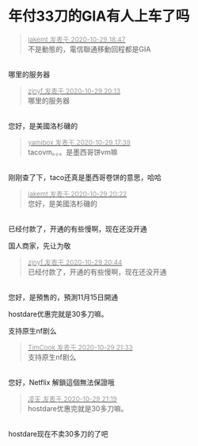 # 年付33刀的GIA有人上车了吗


<div class="quote"><blockquote><font size="2"><a href="https://www.hostloc.com/forum.php?mod=redirect&amp;goto=findpost&amp;pid=9370672&amp;ptid=759909" target="_blank"><font color="#999999">jakemt 发表于 2020-10-29 18:47</font></a></font><br />
不是動態的，電信聯通移動回程都是GIA</blockquote></div><br />
哪里的服务器

<div class="quote"><blockquote><font size="2"><a href="https://www.hostloc.com/forum.php?mod=redirect&amp;goto=findpost&amp;pid=9371053&amp;ptid=759909" target="_blank"><font color="#999999">zjnyf 发表于 2020-10-29 20:13</font></a></font><br />
哪里的服务器</blockquote></div><br />
您好，是美國洛杉磯的

<div class="quote"><blockquote><font size="2"><a href="https://www.hostloc.com/forum.php?mod=redirect&amp;goto=findpost&amp;pid=9370359&amp;ptid=759909" target="_blank"><font color="#999999">yamibox 发表于 2020-10-29 17:39</font></a></font><br />
tacovm。。。是墨西哥饼vm嘛</blockquote></div><br />
刚刚查了下，taco还真是墨西哥卷饼的意思，哈哈

<div class="quote"><blockquote><font size="2"><a href="https://www.hostloc.com/forum.php?mod=redirect&amp;goto=findpost&amp;pid=9371094&amp;ptid=759909" target="_blank"><font color="#999999">jakemt 发表于 2020-10-29 20:22</font></a></font><br />
您好，是美國洛杉磯的</blockquote></div><br />
已经付款了，开通的有些慢啊，现在还没开通

国人商家，先让为敬

<div class="quote"><blockquote><font size="2"><a href="https://www.hostloc.com/forum.php?mod=redirect&amp;goto=findpost&amp;pid=9371204&amp;ptid=759909" target="_blank"><font color="#999999">zjnyf 发表于 2020-10-29 20:44</font></a></font><br />
已经付款了，开通的有些慢啊，现在还没开通</blockquote></div><br />
您好，是預售的，預測11月15日開通

hostdare优惠完就是30多刀嘛。

支持原生nf剧么

<div class="quote"><blockquote><font size="2"><a href="https://www.hostloc.com/forum.php?mod=redirect&amp;goto=findpost&amp;pid=9371500&amp;ptid=759909" target="_blank"><font color="#999999">TimCook 发表于 2020-10-29 21:33</font></a></font><br />
支持原生nf剧么</blockquote></div><br />
您好，Netflix 解鎖這個無法保證哦

<div class="quote"><blockquote><font size="2"><a href="https://www.hostloc.com/forum.php?mod=redirect&amp;goto=findpost&amp;pid=9371413&amp;ptid=759909" target="_blank"><font color="#999999">凌天 发表于 2020-10-29 21:19</font></a></font><br />
hostdare优惠完就是30多刀嘛。</blockquote></div><br />
hostdare现在不卖30多刀的了吧
